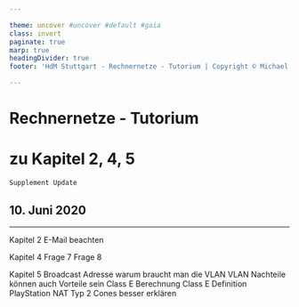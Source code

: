 ```yaml
---

theme: uncover #uncover #default #gaia
class: invert
paginate: true
marp: true
headingDivider: true
footer: 'HdM Stuttgart - Rechnernetze - Tutorium | Copyright © Michael Vanhee, mv068@hdm-stuttgart.de, Mai 2020'

---
```


# Rechnernetze - Tutorium
# zu Kapitel 2, 4, 5
    Supplement Update
## 10. Juni 2020

---

Kapitel 2
E-Mail beachten

Kapitel 4
Frage 7
Frage 8

Kapitel 5
Broadcast Adresse warum braucht man die
VLAN
VLAN Nachteile können auch Vorteile sein
Class E Berechnung
Class E Definition
PlayStation NAT Typ 2
Cones besser erklären
